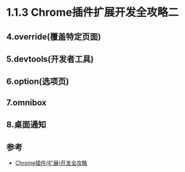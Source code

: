 # 1.1.3 Chrome插件扩展开发全攻略二

## 4.override(覆盖特定页面)

## 5.devtools(开发者工具)

## 6.option(选项页)

## 7.omnibox

## 8.桌面通知




## 参考
- [Chrome插件(扩展)开发全攻略](http://blog.haoji.me/chrome-plugin-develop.html)
